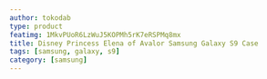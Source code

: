 ```yaml
---
author: tokodab
type: product
featimg: 1MkvPUoR6LzWuJ5KOPMh5rK7eRSPMq8mx
title: Disney Princess Elena of Avalor Samsung Galaxy S9 Case
tags: [samsung, galaxy, s9]
category: [samsung]
---
```

